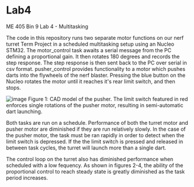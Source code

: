 # Lab4
 ME 405 Bin 9 Lab 4 - Multitasking

 The code in this repository runs two separate motor functions on our nerf turret Term Project in a scheduled multitasking setup using an Nucleo STM32. The motor_control task awaits a serial message from the PC defining a proportional gain. It then rotates 180 degrees and records the step response. The step response is then sent back to the PC over serial in csv format. pusher_control provides functionality to a motor which pushes darts into the flywheels of the nerf blaster. Pressing the blue button on the Nucleo rotates the motor until it reaches it's rear limit switch, and then stops. 

 ![image](https://github.com/logdotzipp/Lab4/assets/156237159/520b21cb-5913-4842-833b-5e565dd219e7)
Figure 1: CAD model of the pusher. The limit switch featured in red enforces single rotations of the pusher motor, resulting in semi-automatic dart launching.

 Both tasks are run on a schedule. Performance of both the turret motor and pusher motor are diminished if they are run relatively slowly. In the case of the pusher motor, the task must be ran rapidly in order to detect when the limit switch is depressed. If the the limit switch is pressed and released in between task cycles, the turret will launch more than a single dart.

 The control loop on the turret also has diminished performance when scheduled with a low fequency. As shown in figures 2-4, the ability of the proportional control to reach steady state is greatly diminished as the task period increases. 
